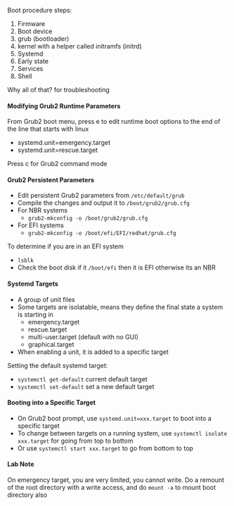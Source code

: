 
Boot procedure steps:
1. Firmware
2. Boot device
3. grub (bootloader)
4. kernel with a helper called initramfs (initrd)
5. Systemd
6. Early state
7. Services
8. Shell

Why all of that? for troubleshooting

#### Modifying Grub2 Runtime Parameters

From Grub2 boot menu, press e to edit runtime boot options to the end of the line that starts with linux
- systemd.unit=emergency.target
- systemd.unit=rescue.target

Press c for Grub2 command mode

#### Grub2 Persistent Parameters

- Edit persistent Grub2 parameters from `/etc/default/grub`
- Compile the changes and output it to `/boot/grub2/grub.cfg`
- For NBR systems
	- `grub2-mkconfig -o /boot/grub2/grub.cfg`
- For EFI systems
	- `grub2-mkconfig -o /boot/efi/EFI/redhat/grub.cfg`

To determine if you are in an EFI system
- `lsblk`
- Check the boot disk if it `/boot/efi` then it is EFI otherwise its an NBR

#### Systemd Targets

- A group of unit files
- Some targets are isolatable, means they define the final state a system is starting in
	- emergency.target
	- rescue.target
	- multi-user.target (default with no GUI)
	- graphical.target
- When enabling a unit, it is added to a specific target

Setting the default systemd target:

- `systemctl get-default` current default target
- `systemctl set-default` set a new default target

#### Booting into a Specific Target

- On Grub2 boot prompt, use `systemd.unit=xxx.target` to boot into a specific target
- To change between targets on a running system, use `systemctl isolate xxx.target` for going from top to bottom
- Or use `systemctl start xxx.target` to go from bottom to top

#### Lab Note

On emergency target, you are very limited, you cannot write. Do a remount of the root directory with a write access, and do `mount -a` to mount boot directory also

